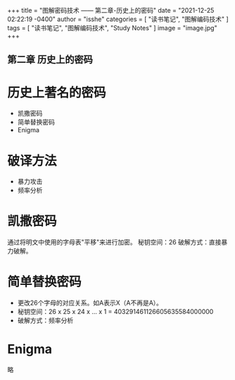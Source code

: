 +++
title = "图解密码技术 —— 第二章-历史上的密码"
date = "2021-12-25 02:22:19 -0400"
author = "isshe"
categories = [ "读书笔记", "图解编码技术" ]
tags = [ "读书笔记", "图解编码技术", "Study Notes" ]
image = "image.jpg"
+++


第二章 历史上的密码
---

# 历史上著名的密码
* 凯撒密码
* 简单替换密码
* Enigma

# 破译方法
* 暴力攻击
* 频率分析

# 凯撒密码
通过将明文中使用的字母表"平移"来进行加密。
秘钥空间：26
破解方式：直接暴力破解。

# 简单替换密码
* 更改26个字母的对应关系。如A表示X（A不再是A）。
* 秘钥空间：26 x 25 x 24 x ... x 1 = 403291461126605635584000000
* 破解方式：频率分析

# Enigma
略